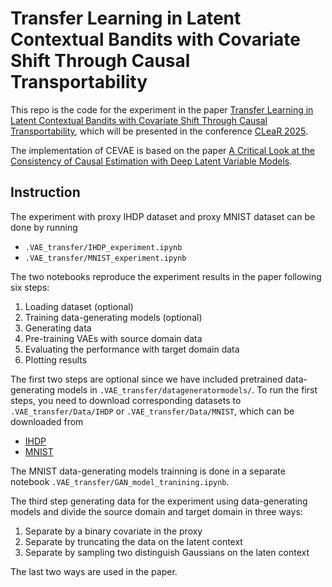 # Transfer Learning in Latent Contextual Bandits with Covariate Shift Through Causal Transportability
This repo is the code for the experiment in the paper [Transfer Learning in Latent Contextual Bandits with Covariate Shift Through Causal Transportability](https://arxiv.org/abs/2502.20153), which will be presented in the conference [CLeaR 2025](https://www.cclear.cc/2025).

The implementation of CEVAE is based on the paper [A Critical Look at the Consistency of Causal Estimation with Deep Latent Variable Models](https://github.com/severi-rissanen/critical_look_causal_dlvms).  

## Instruction
The experiment with proxy IHDP dataset and proxy MNIST dataset can be done by running 
- `.VAE_transfer/IHDP_experiment.ipynb`
- `.VAE_transfer/MNIST_experiment.ipynb`

 The two notebooks reproduce the experiment results in the paper following six steps:
1. Loading dataset (optional)
2. Training data-generating models (optional)
3. Generating data
4. Pre-training VAEs with source domain data
5. Evaluating the performance with target domain data 
6. Plotting results

The first two steps are optional since we have included pretrained data-generating models in `.VAE_transfer/datageneratormodels/`. To run the first steps, you need to download corresponding datasets to `.VAE_transfer/Data/IHDP` or `.VAE_transfer/Data/MNIST`, which can be downloaded from 
- [IHDP](https://www.fredjo.com/)
- [MNIST](http://yann.lecun.com/exdb/mnist/)

The MNIST data-generating models trainning is done in a separate notebook `.VAE_transfer/GAN_model_tranining.ipynb`. 

The third step generating data for the experiment using data-generating models and divide the source domain and target domain in three ways:
1. Separate by a binary covariate in the proxy
2. Separate by truncating the data on the latent context
3. Separate by sampling two distinguish Gaussians on the laten context

The last two ways are used in the paper.